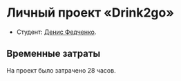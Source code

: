 # Личный проект «Drink2go»

* Студент: [Денис Федченко](https://up.htmlacademy.ru/adaptive/27/user/2178629).

## Временные затраты

На проект было затрачено 28 часов.
